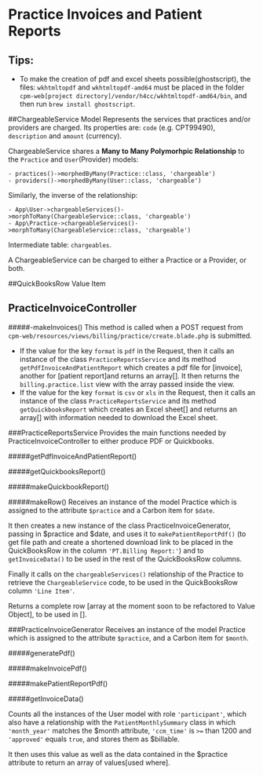 # Practice Invoices and Patient Reports

## Tips:
- To make the creation of pdf and excel sheets possible(ghostscript), the files: `wkhtmltopdf` and `wkhtmltopdf-amd64` must be placed in the folder `cpm-web[project directory]/vendor/h4cc/wkhtmltopdf-amd64/bin`, and then run `brew install ghostscript`.

##ChargeableService Model
Represents the services that practices and/or providers are charged.
Its properties are: `code` (e.g. CPT99490), `description` and `amount` (currency).

ChargeableService shares a **Many to Many Polymorhpic Relationship** to the `Practice` and `User`(Provider) models:

    - practices()->morphedByMany(Practice::class, 'chargeable')
    - providers()->morphedByMany(User::class, 'chargeable')
    
Similarly, the inverse of the relationship:

    - App\User->chargeableServices()->morphToMany(ChargeableService::class, 'chargeable')
    - App\Practice->chargeableServices()->morphToMany(ChargeableService::class, 'chargeable')
    
Intermediate table: `chargeables`. 

A ChargeableService can be charged to either a Practice or a Provider, or both.
         
##QuickBooksRow Value Item


## PracticeInvoiceController

#####-makeInvoices()
This method is called when a POST request from `cpm-web/resources/views/billing/practice/create.blade.php` is submitted.

- If the value for the key `format` is `pdf` in the Request, then it calls an instance of the class `PracticeReportsService` and its method `getPdfInvoiceAndPatientReport` which creates a pdf file for [invoice], another for [patient report]and returns an array[]. It then returns the `billing.practice.list` view with the array passed inside the view.
- If the value for the key `format` is `csv` or `xls` in the Request, then it calls an instance of the class `PracticeReportsService` and its method `getQuickbooksReport` which creates an Excel sheet[] and returns an array[] with information needed to download the Excel sheet.




###PracticeReportsService
Provides the main functions needed by PracticeInvoiceController to either produce PDF or Quickbooks.

#####getPdfInvoiceAndPatientReport()

#####getQuickbooksReport()

#####makeQuickbookReport()

#####makeRow()
Receives an instance of the model Practice which is assigned to the attribute `$practice` and a Carbon item for `$date`.

It then creates a new instance of the class PracticeInvoiceGenerator, passing in $practice and $date, and uses it to `makePatientReportPdf()` (to get file path and create a shortened download link to be placed in the QuickBooksRow in the column `'PT.Billing Report:'`)
and to `getInvoiceData()` to be used in the rest of the QuickBooksRow columns.

Finally it calls on the `chargeableServices()` relationship of the Practice to retrieve the `ChargeableService` code, to be used in the QuickBooksRow column `'Line Item'`.

Returns a complete row [array at the moment soon to be refactored to Value Object], to be used in [].



###PracticeInvoiceGenerator
Receives an instance of the model Practice which is assigned to the attribute `$practice`, and a Carbon item for `$month`.

#####generatePdf()

#####makeInvoicePdf()

#####makePatientReportPdf()

#####getInvoiceData()

Counts all the instances of the User model with role `'participant'`, which also have a relationship with the `PatientMonthlySummary` class in which `'month_year'` matches the $month attribute,
`'ccm_time'` is `>=` than 1200 and `'approved'` equals `true`, and stores them as $billable.
 
 It then uses this value as well as the data contained in the $practice attribute to return an array of values[used where].